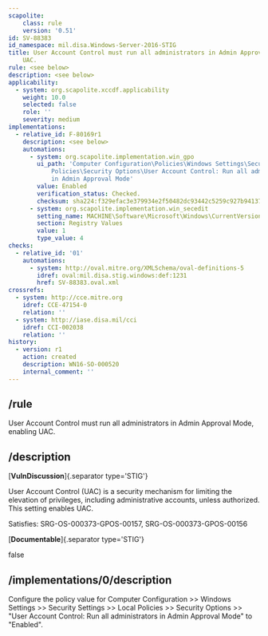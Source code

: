```yaml
---
scapolite:
    class: rule
    version: '0.51'
id: SV-88383
id_namespace: mil.disa.Windows-Server-2016-STIG
title: User Account Control must run all administrators in Admin Approval Mode, enabling
    UAC.
rule: <see below>
description: <see below>
applicability:
  - system: org.scapolite.xccdf.applicability
    weight: 10.0
    selected: false
    role: ''
    severity: medium
implementations:
  - relative_id: F-80169r1
    description: <see below>
    automations:
      - system: org.scapolite.implementation.win_gpo
        ui_path: 'Computer Configuration\Policies\Windows Settings\Security Settings\Local
            Policies\Security Options\User Account Control: Run all administrators
            in Admin Approval Mode'
        value: Enabled
        verification_status: Checked.
        checksum: sha224:f329efac3e379934e2f50482dc93442c5259c927b94137339e82c60d
      - system: org.scapolite.implementation.win_secedit
        setting_name: MACHINE\Software\Microsoft\Windows\CurrentVersion\Policies\System\EnableLUA
        section: Registry Values
        value: 1
        type_value: 4
checks:
  - relative_id: '01'
    automations:
      - system: http://oval.mitre.org/XMLSchema/oval-definitions-5
        idref: oval:mil.disa.stig.windows:def:1231
        href: SV-88383.oval.xml
crossrefs:
  - system: http://cce.mitre.org
    idref: CCE-47154-0
    relation: ''
  - system: http://iase.disa.mil/cci
    idref: CCI-002038
    relation: ''
history:
  - version: r1
    action: created
    description: WN16-SO-000520
    internal_comment: ''
---
```



## /rule

User Account Control must run all administrators in Admin Approval Mode, enabling UAC.

## /description

[**VulnDiscussion**]{.separator type='STIG'}

User Account Control (UAC) is a security mechanism for limiting the elevation of privileges, including administrative accounts, unless authorized. This setting enables UAC.

Satisfies: SRG-OS-000373-GPOS-00157, SRG-OS-000373-GPOS-00156

[**Documentable**]{.separator type='STIG'}

false

## /implementations/0/description

Configure the policy value for Computer Configuration >> Windows Settings >> Security Settings >> Local Policies >> Security Options >> "User Account Control: Run all administrators in Admin Approval Mode" to "Enabled".
